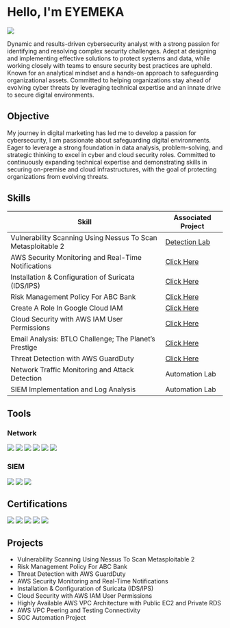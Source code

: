 # Hello, I'm EYEMEKA
<a href="https://www.linkedin.com/in/eyemekauwadia/"><img src="https://img.shields.io/badge/-LinkedIn-0072b1?&style=for-the-badge&logo=linkedin&logoColor=white" /></a>

Dynamic and results-driven cybersecurity analyst with a strong passion for identifying and resolving complex security challenges. Adept at designing and implementing effective solutions to protect systems and data, while working closely with teams to ensure security best practices are upheld. Known for an analytical mindset and a hands-on approach to safeguarding organizational assets. Committed to helping organizations stay ahead of evolving cyber threats by leveraging technical expertise and an innate drive to secure digital environments.

## Objective

My journey in digital marketing has led me to develop a passion for cybersecurity, I am  passionate about safeguarding digital environments. Eager to leverage a strong foundation in data analysis, problem-solving, and strategic thinking to excel in cyber and cloud security roles. Committed to continuously expanding technical expertise and demonstrating skills in securing on-premise and cloud infrastructures, with the goal of protecting organizations from evolving threats.

## Skills

|         Skill                                                | Associated Project         |
|--------------------------------------------------------------|----------------------------|
| Vulnerability Scanning Using Nessus To Scan Metasploitable 2 | <a href="https://github.com/eyemeka/Vulnerability-Scanning-Using-Nessus-To-Scan-Metasploitable-2">Detection Lab</a>|
| AWS Security Monitoring and Real-Time Notifications          | <a href="https://github.com/eyemeka/AWS-Security-Monitoring-and-Real-Time-Notifications">Click Here</a>|
| Installation & Configuration of Suricata (IDS/IPS)           | <a href="https://github.com/eyemeka/Installation-Configuration-of-Suricata-IDS-IPS-">Click Here</a>|
| Risk Management Policy For ABC Bank                          | <a href="https://github.com/eyemeka/Risk-Management-Policy-For-ABC-Bank">Click Here</a>|
| Create A Role In Google Cloud IAM                            | <a href="https://github.com/eyemeka/Create-A-Role-In-Google-Cloud-IAM">Click Here</a>|
| Cloud Security with AWS IAM User Permissions                 | <a href="https://github.com/eyemeka/Cloud-Security-with-AWS-IAM-User-Permissions">Click Here</a>|
| Email Analysis: BTLO Challenge; The Planet’s Prestige        | <a href="https://github.com/eyemeka/Email-Analysis-BTLO-Challenge-The-Planet-s-Prestige">Click Here</a>|
| Threat Detection with AWS GuardDuty                          | <a href="https://github.com/eyemeka/Threat-Detection-with-AWS-GuardDuty">Click Here</a>|
| Network Traffic Monitoring and Attack Detection              | Automation Lab|
| SIEM Implementation and Log Analysis                         | Automation Lab|

## Tools


### Network
<div>
    <img src="https://img.shields.io/badge/-Wireshark-1679A7?&style=for-the-badge&logo=Wireshark&logoColor=white" />
    <img src="https://img.shields.io/badge/-Splunk-000000?&style=for-the-badge&logo=Splunk&logoColor=white" />
    <img src="https://img.shields.io/badge/-Suricata-EF3B2D?&style=for-the-badge&logo=Suricata&logoColor=white" />
    <img src="https://img.shields.io/badge/-Nessus-0096A2?&style=for-the-badge&logo=Tenable&logoColor=white" />
    <img src="https://img.shields.io/badge/-Nmap-0099CC?&style=for-the-badge&logo=Nmap&logoColor=white" />
    <img src="https://img.shields.io/badge/-TCPdump-005F99?&style=for-the-badge&logo=Wireshark&logoColor=white" />



    
</div>

### SIEM
<div>
    <img src="https://img.shields.io/badge/-Chronicle_SIEM-4285F4?&style=for-the-badge&logo=Google%20Cloud&logoColor=white" />
    <img src="https://img.shields.io/badge/-Splunk-000000?&style=for-the-badge&logo=Splunk&logoColor=white" />
    <img src="https://img.shields.io/badge/-Elastic-005571?&style=for-the-badge&logo=Elastic&logoColor=white" />
</div>

## Certifications

<div>
<img src="https://img.shields.io/badge/-Security%2B-FF0000?&style=for-the-badge&logo=CompTIA&logoColor=white" />
<img src="https://img.shields.io/badge/-Google%20Cybersecurity%20Certificate-4D4D4D?&style=for-the-badge&logo=Google&logoColor=white" />
<img src="https://img.shields.io/badge/-Security%20Blue%20Team%20Junior%20Analyst-000080?&style=for-the-badge&logoColor=white" />
<img src="https://img.shields.io/badge/-ISO%2FIEC%2027001%20Lead%20Auditor-000080?style=for-the-badge&logoColor=white" />
<img src="https://img.shields.io/badge/ISC2-Certified%20in%20Cybersecurity-00693e?style=for-the-badge&logo=vercel&logoColor=white" />

</div>

## Projects
- Vulnerability Scanning Using Nessus To Scan Metasploitable 2
- Risk Management Policy For ABC Bank
- Threat Detection with AWS GuardDuty
- AWS Security Monitoring and Real-Time Notifications
- Installation & Configuration of Suricata (IDS/IPS)
- Cloud Security with AWS IAM User Permissions
- Highly Available AWS VPC Architecture with Public EC2 and Private RDS
- AWS VPC Peering and Testing Connectivity
- SOC Automation Project
